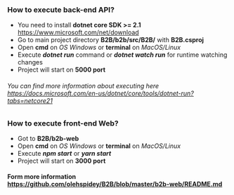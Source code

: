 ### How to execute back-end API?
- You need to install **dotnet core SDK >= 2.1** https://www.microsoft.com/net/download
- Go to main project directory **B2B/b2b/src/B2B/** with **B2B.csproj**
- Open **cmd** on _OS_ _Windows_ or **terminal** on _MacOS/Linux_
- Execute ***dotnet run*** command or ***dotnet watch run*** for runtime watching changes
- Project will start on **5000 port**

###### You can find more information about executing here https://docs.microsoft.com/en-us/dotnet/core/tools/dotnet-run?tabs=netcore21

### How to execute front-end Web?
- Got to **B2B/b2b-web**
- Open **cmd** on _OS_ _Windows_ or **terminal** on _MacOS/Linux_
- Execute ***npm start*** or ***yarn start***
- Project will start on **3000 port**

#### Form more information https://github.com/olehspidey/B2B/blob/master/b2b-web/README.md
